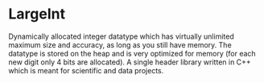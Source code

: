 # LargeInt
Dynamically allocated integer datatype which has virtually unlimited maximum size and accuracy, as long as you still have memory. The datatype is stored on the heap and is very optimized for memory (for each new digit only 4 bits are allocated). A single header library written in C++ which is meant for scientific and data projects.
